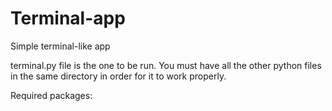 # Terminal-app
Simple terminal-like app

terminal.py file is the one to be run. You must have all the other python files in the same directory in order for it to work properly.

Required packages: 

